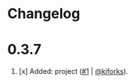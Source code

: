 # Changelog

<a name="0.3.7"></a>

# 0.3.7

1. [x] Added: project ([#1](https://github.com/kiforks/toolkit/pull/1) | [@kiforks](https://github.com/kiforks)).
